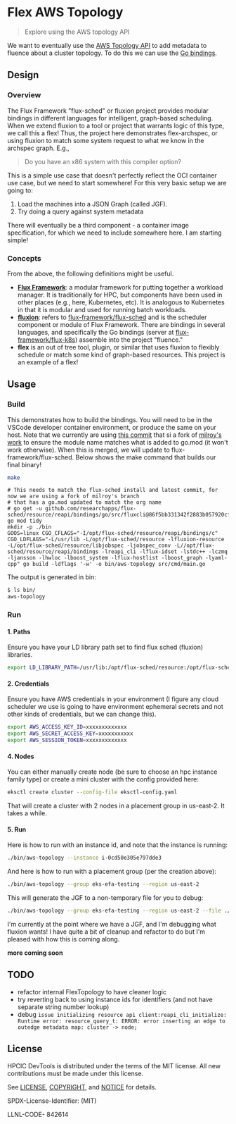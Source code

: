 # Flex AWS Topology

> Explore using the AWS topology API

We want to eventually use the [AWS Topology API](https://docs.aws.amazon.com/AWSEC2/latest/UserGuide/ec2-instance-topology.html) to add metadata to fluence about a cluster topology.
To do this we can use the [Go bindings](https://docs.aws.amazon.com/sdk-for-go/api/service/ec2/#EC2.DescribeInstanceTopology).

## Design

### Overview

The Flux Framework "flux-sched" or fluxion project provides modular bindings in different languages for intelligent,
graph-based scheduling. When we extend fluxion to a tool or project that warrants logic of this type, we call this a flex!
Thus, the project here demonstrates flex-archspec, or using fluxion to match some system request to what we know in the archspec graph. E.g.,

> Do you have an x86 system with this compiler option?

This is a simple use case that doesn't perfectly reflect the OCI container use case, but we need to start somewhere! For this very basic setup we are going to:

1. Load the machines into a JSON Graph (called JGF).
2. Try doing a query against system metadata

There will eventually be a third component - a container image specification, for which we need to include somewhere here. I am starting simple!

### Concepts

From the above, the following definitions might be useful.

 - **[Flux Framework](https://flux-framework.org)**: a modular framework for putting together a workload manager. It is traditionally for HPC, but components have been used in other places (e.g., here, Kubernetes, etc). It is analogous to Kubernetes in that it is modular and used for running batch workloads.
 - **[fluxion](fluxion)**: refers to [flux-framework/flux-sched](https://github.com/flux-framework/flux-sched) and is the scheduler component or module of Flux Framework. There are bindings in several languages, and specifically the Go bindings (server at [flux-framework/flux-k8s](https://github.com/flux-framework/flux-k8s)) assemble into the project "fluence."
 - **flex** is an out of tree tool, plugin, or similar that uses fluxion to flexibly schedule or match some kind of graph-based resources. This project is an example of a flex!

## Usage

### Build

This demonstrates how to build the bindings. You will need to be in the VSCode developer container environment, or produce the same
on your host. Note that we currently are using [this commit](https://github.com/researchapps/flux-sched/commit/86f5bb331342f2883b057920cf58e2c042aef881) that
si a fork of [milroy's work](https://github.com/flux-framework/flux-sched/pull/1120) to ensure the module name matches what is added to go.mod (it won't work otherwise). When this is merged, we will update to flux-framework/flux-sched. Below shows the make command that builds our final binary!

```bash
make
```
```console
# This needs to match the flux-sched install and latest commit, for now we are using a fork of milroy's branch
# that has a go.mod updated to match the org name
# go get -u github.com/researchapps/flux-sched/resource/reapi/bindings/go/src/fluxcli@86f5bb331342f2883b057920cf58e2c042aef881
go mod tidy
mkdir -p ./bin
GOOS=linux CGO_CFLAGS="-I/opt/flux-sched/resource/reapi/bindings/c" CGO_LDFLAGS="-L/usr/lib -L/opt/flux-sched/resource -lfluxion-resource -L/opt/flux-sched/resource/libjobspec -ljobspec_conv -L//opt/flux-sched/resource/reapi/bindings -lreapi_cli -lflux-idset -lstdc++ -lczmq -ljansson -lhwloc -lboost_system -lflux-hostlist -lboost_graph -lyaml-cpp" go build -ldflags '-w' -o bin/aws-topology src/cmd/main.go
```

The output is generated in bin:

```bash
$ ls bin/
aws-topology
```

### Run

#### 1. Paths

Ensure you have your LD library path set to find flux sched (fluxion) libraries.

```bash
export LD_LIBRARY_PATH=/usr/lib:/opt/flux-sched/resource:/opt/flux-sched/resource/reapi/bindings:/opt/flux-sched/resource/libjobspec
```

#### 2. Credentials

Ensure you have AWS credentials in your environment (I figure any cloud scheduler we use is going to have environment ephemeral secrets and not other kinds of credentials, but we can change this).

```bash
export AWS_ACCESS_KEY_ID=xxxxxxxxxxxxx
export AWS_SECRET_ACCESS_KEY=xxxxxxxxxxx
export AWS_SESSION_TOKEN=xxxxxxxxxxxxx
```

#### 4. Nodes

You can either manually create node (be sure to choose an hpc instance family type) or create a mini cluster with the config provided here:

```bash
eksctl create cluster --config-file eksctl-config.yaml 
```

That will create a cluster with 2 nodes in a placement group in us-east-2. It takes a while.

#### 5. Run

Here is how to run with an instance id, and note that the instance is running:

```bash
./bin/aws-topology --instance i-0cd50e305e797dde3
```

And here is how to run with a placement group (per the creation above):

```bash
./bin/aws-topology --group eks-efa-testing --region us-east-2
```

This will generate the JGF to a non-temporary file for you to debug:

```bash
./bin/aws-topology --group eks-efa-testing --region us-east-2 --file ./aws-topology.json
```

I'm currently at the point where we have a JGF, and I'm debugging what fluxion wants! I have quite a bit of cleanup
and refactor to do but I'm pleased with how this is coming along.

**more coming soon**

## TODO

- refactor internal FlexTopology to have cleaner logic
- try reverting back to using instance ids for identifiers (and not have separate string number lookup)
- debug `issue initializing resource api client:reapi_cli_initialize: Runtime error: resource_query_t: ERROR: error inserting an edge to outedge metadata map: cluster -> node;`

## License

HPCIC DevTools is distributed under the terms of the MIT license.
All new contributions must be made under this license.

See [LICENSE](https://github.com/converged-computing/cloud-select/blob/main/LICENSE),
[COPYRIGHT](https://github.com/converged-computing/cloud-select/blob/main/COPYRIGHT), and
[NOTICE](https://github.com/converged-computing/cloud-select/blob/main/NOTICE) for details.

SPDX-License-Identifier: (MIT)

LLNL-CODE- 842614
